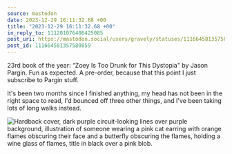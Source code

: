 ```yaml
---
source: mastodon
date: 2023-12-29 16:11:32.68 +00
title: "2023-12-29 16:11:32.68 +00"
in_reply_to: 111201076486425085
post_uri: https://mastodon.social/users/gravely/statuses/111664581357580859
post_id: 111664581357580859
---
```

23rd book of the year: “Zoey Is Too Drunk for This Dystopia" by Jason Pargin. Fun as expected. A pre-order, because that this point I just subscribe to Pargin stuff.

It's been two months since I finished anything, my head has not been in the right space to read, I'd bounced off three other things, and I've been taking lots of long walks instead.


![Hardback cover, dark purple circuit-looking lines over purple background, illustration of someone wearing a pink cat earring with orange flames obscuring their face and a butterfly obscuring the flames, holding a wine glass of flames, title in black over a pink blob.](/images/111664581096294606.jpeg)

